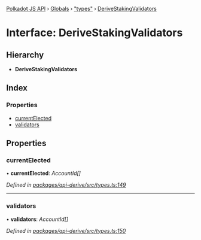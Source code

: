 [Polkadot JS API](../README.md) › [Globals](../globals.md) › ["types"](../modules/_types_.md) › [DeriveStakingValidators](_types_.derivestakingvalidators.md)

# Interface: DeriveStakingValidators

## Hierarchy

* **DeriveStakingValidators**

## Index

### Properties

* [currentElected](_types_.derivestakingvalidators.md#currentelected)
* [validators](_types_.derivestakingvalidators.md#validators)

## Properties

###  currentElected

• **currentElected**: *AccountId[]*

*Defined in [packages/api-derive/src/types.ts:149](https://github.com/polkadot-js/api/blob/c4e553ad8/packages/api-derive/src/types.ts#L149)*

___

###  validators

• **validators**: *AccountId[]*

*Defined in [packages/api-derive/src/types.ts:150](https://github.com/polkadot-js/api/blob/c4e553ad8/packages/api-derive/src/types.ts#L150)*

